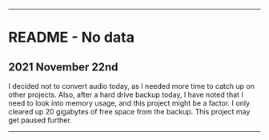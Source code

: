 
***

# README - No data

## 2021 November 22nd

I decided not to convert audio today, as I needed more time to catch up on other projects. Also, after a hard drive backup today, I have noted that I need to look into memory usage, and this project might be a factor. I only cleared up 20 gigabytes of free space from the backup. This project may get paused further.

***
